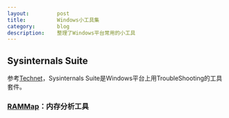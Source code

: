 ```yaml
---
layout:         post
title:          Windows小工具集
category:       blog
description:    整理了Windows平台常用的小工具
---
```


## Sysinternals Suite

参考[Technet](https://technet.microsoft.com/en-us/sysinternals/bb842062.aspx?f=255&MSPPError=-2147217396)，Sysinternals Suite是Windows平台上用TroubleShooting的工具套件。

### [RAMMap](https://technet.microsoft.com/en-us/sysinternals/rammap?f=255&MSPPError=-2147217396)：内存分析工具

